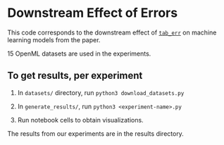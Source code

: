 # Downstream Effect of Errors

This code corresponds to the downstream effect of [`tab_err`](https://github.com/calgo-lab/tab_err) on machine learning models from the paper. 

15 OpenML datasets are used in the experiments.

## To get results, per experiment

1. In `datasets/` directory, run `python3 download_datasets.py`

2. In `generate_results/`, run `python3 <experiment-name>.py`

3. Run notebook cells to obtain visualizations.

The results from our experiments are in the results directory.
